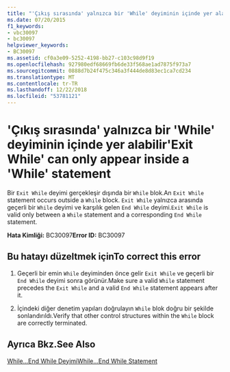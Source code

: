 ```yaml
---
title: "'Çıkış sırasında' yalnızca bir 'While' deyiminin içinde yer alabilir"
ms.date: 07/20/2015
f1_keywords:
- vbc30097
- bc30097
helpviewer_keywords:
- BC30097
ms.assetid: cf0a3e09-5252-4198-bb27-c103c98d9f19
ms.openlocfilehash: 927980edf68669fb6de33f568ae1ad7875f973a7
ms.sourcegitcommit: 0888d7b24f475c346a3f444de8d83ec1ca7cd234
ms.translationtype: MT
ms.contentlocale: tr-TR
ms.lasthandoff: 12/22/2018
ms.locfileid: "53781121"
---
```

# <a name="exit-while-can-only-appear-inside-a-while-statement"></a><span data-ttu-id="fd104-102">'Çıkış sırasında' yalnızca bir 'While' deyiminin içinde yer alabilir</span><span class="sxs-lookup"><span data-stu-id="fd104-102">'Exit While' can only appear inside a 'While' statement</span></span>
<span data-ttu-id="fd104-103">Bir `Exit While` deyimi gerçekleşir dışında bir `While` blok.</span><span class="sxs-lookup"><span data-stu-id="fd104-103">An `Exit While` statement occurs outside a `While` block.</span></span> <span data-ttu-id="fd104-104">`Exit While` yalnızca arasında geçerli bir `While` deyimi ve karşılık gelen `End While` deyimi.</span><span class="sxs-lookup"><span data-stu-id="fd104-104">`Exit While` is valid only between a `While` statement and a corresponding `End While` statement.</span></span>  
  
 <span data-ttu-id="fd104-105">**Hata Kimliği:** BC30097</span><span class="sxs-lookup"><span data-stu-id="fd104-105">**Error ID:** BC30097</span></span>  
  
## <a name="to-correct-this-error"></a><span data-ttu-id="fd104-106">Bu hatayı düzeltmek için</span><span class="sxs-lookup"><span data-stu-id="fd104-106">To correct this error</span></span>  
  
1.  <span data-ttu-id="fd104-107">Geçerli bir emin `While` deyiminden önce gelir `Exit While` ve geçerli bir `End While` deyimi sonra görünür.</span><span class="sxs-lookup"><span data-stu-id="fd104-107">Make sure a valid `While` statement precedes the `Exit While` and a valid `End While` statement appears after it.</span></span>  
  
2.  <span data-ttu-id="fd104-108">İçindeki diğer denetim yapıları doğrulayın `While` blok doğru bir şekilde sonlandırıldı.</span><span class="sxs-lookup"><span data-stu-id="fd104-108">Verify that other control structures within the `While` block are correctly terminated.</span></span>  
  
## <a name="see-also"></a><span data-ttu-id="fd104-109">Ayrıca Bkz.</span><span class="sxs-lookup"><span data-stu-id="fd104-109">See Also</span></span>  
 [<span data-ttu-id="fd104-110">While...End While Deyimi</span><span class="sxs-lookup"><span data-stu-id="fd104-110">While...End While Statement</span></span>](../../visual-basic/language-reference/statements/while-end-while-statement.md)
